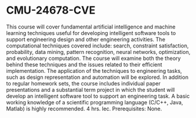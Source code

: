 # CMU-24678-CVE
This course will cover fundamental artificial intelligence and machine learning techniques useful for developing intelligent software tools to support engineering design and other engineering activities. The computational techniques covered include: search, constraint satisfaction, probability, data mining, pattern recognition, neural networks, optimization, and evolutionary computation. The course will examine both the theory behind these techniques and the issues related to their efficient implementation. The application of the techniques to engineering tasks, such as design representation and automation will be explored. In addition to regular homework sets, the course includes individual paper presentations and a substantial term project in which the student will develop an intelligent software tool to support an engineering task. A basic working knowledge of a scientific programming language (C/C++, Java, Matlab) is highly recommended. 4 hrs. lec. Prerequisites: None.
